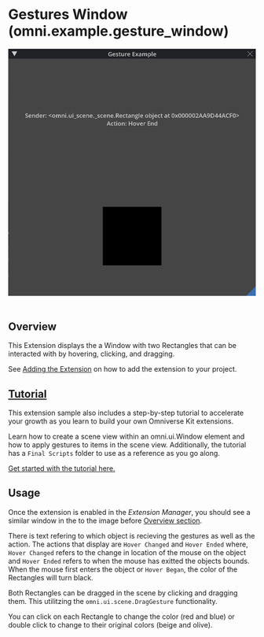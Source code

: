 # Gestures Window (omni.example.gesture_window) 

![](../../data/gesturewindow_prev.gif)
​
## Overview

This Extension displays the a Window with two Rectangles that can be interacted with by hovering, clicking, and dragging.

See [Adding the Extension](../../../README.md#adding-this-extension) on how to add the extension to your project.
​
## [Tutorial](../../docs/tutorial.md)
This extension sample also includes a step-by-step tutorial to accelerate your growth as you learn to build your own Omniverse Kit extensions. 

Learn how to create a scene view within an omni.ui.Window element and how to apply gestures to items in the scene view. Additionally, the tutorial has a `Final Scripts` folder to use as a reference as you go along. 

​[Get started with the tutorial here.](../../docs/tutorial.md)

## Usage

Once the extension is enabled in the *Extension Manager*, you should see a similar window in the to the image before [Overview section](#overview).

There is text refering to which object is recieving the gestures as well as the action. The actions that display are `Hover Changed` and `Hover Ended` where, `Hover Changed` refers to the change in location of the mouse on the object and `Hover Ended` refers to when the mouse has exitted the objects bounds. When the mouse first enters the object or `Hover Began`, the color of the Rectangles will turn black.

Both Rectangles can be dragged in the scene by clicking and dragging them. This utilitzing the `omni.ui.scene.DragGesture` functionality. 

You can click on each Rectangle to change the color (red and blue) or double click to change to their original colors (beige and olive).
​